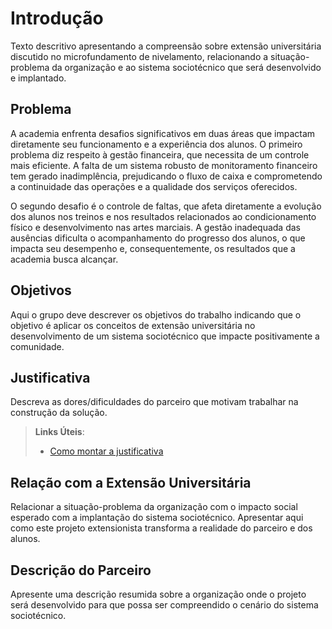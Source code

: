 # Introdução

Texto descritivo apresentando a compreensão sobre extensão universitária discutido no microfundamento de nivelamento, relacionando a situação-problema da organização e ao sistema sociotécnico que será desenvolvido e implantado.

## Problema

A academia enfrenta desafios significativos em duas áreas que impactam diretamente seu funcionamento e a experiência dos alunos. O primeiro problema diz respeito à gestão financeira, que necessita de um controle mais eficiente. A falta de um sistema robusto de monitoramento financeiro tem gerado inadimplência, prejudicando o fluxo de caixa e comprometendo a continuidade das operações e a qualidade dos serviços oferecidos.

O segundo desafio é o controle de faltas, que afeta diretamente a evolução dos alunos nos treinos e nos resultados relacionados ao condicionamento físico e desenvolvimento nas artes marciais. A gestão inadequada das ausências dificulta o acompanhamento do progresso dos alunos, o que impacta seu desempenho e, consequentemente, os resultados que a academia busca alcançar.

## Objetivos

Aqui o grupo deve descrever os objetivos do trabalho indicando que o objetivo é aplicar os conceitos de extensão universitária no desenvolvimento de um sistema sociotécnico que impacte positivamente a comunidade.

## Justificativa

Descreva as dores/dificuldades do parceiro que motivam trabalhar na construção da solução.

> **Links Úteis**:
> - [Como montar a justificativa](https://guiadamonografia.com.br/como-montar-justificativa-do-tcc/)

## Relação com a Extensão Universitária

Relacionar a situação-problema da organização com o impacto social esperado com a implantação do sistema sociotécnico.
Apresentar aqui como este projeto extensionista transforma a realidade do parceiro e dos alunos.

## Descrição do Parceiro

Apresente uma descrição resumida sobre a organização onde o projeto será desenvolvido para que possa ser compreendido o cenário do sistema sociotécnico.
